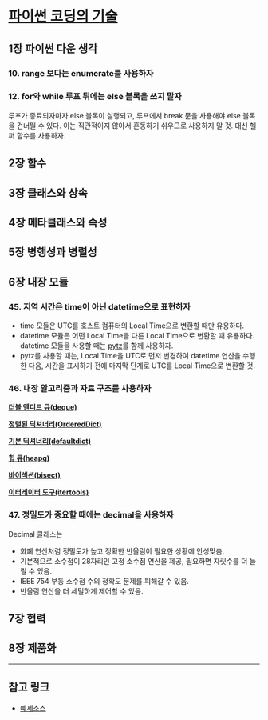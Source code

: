 # [파이썬 코딩의 기술](http://www.gilbut.co.kr/book/bookView.aspx?bookcode=BN001430)

## 1장 파이썬 다운 생각

### 10. range 보다는 enumerate를 사용하자

### 12. for와 while 루프 뒤에는 else 블록을 쓰지 말자

루프가 종료되자마자 else 블록이 실행되고, 루프에서 break 문을 사용해야 else 블록을 건너뛸 수 있다. 이는 직관적이지 않아서 혼동하기 쉬우므로 사용하지 말 것. 대신 헬퍼 함수를 사용하자.

## 2장 함수

## 3장 클래스와 상속

## 4장 메타클래스와 속성

## 5장 병행성과 병렬성

## 6장 내장 모듈

### 45. 지역 시간은 time이 아닌 datetime으로 표현하자

- time 모듈은 UTC를 호스트 컴퓨터의 Local Time으로 변환할 때만 유용하다. 
- datetime 모듈은 어떤 Local Time을 다른 Local Time으로 변환할 때 유용하다. datetime 모듈을 사용할 때는 [pytz](https://pypi.python.org/pypi/pytz/)를 함께 사용하자.
- pytz를 사용할 때는, Local Time을 UTC로 먼저 변경하여 datetime 연산을 수행한 다음, 시간을 표시하기 전에 마지막 단계로 UTC를 Local Time으로 변환할 것.

### 46. 내장 알고리즘과 자료 구조를 사용하자

**[더블 엔디드 큐(deque)](https://docs.python.org/3/library/collections.html?highlight=defaultdict#deque-objects)**

**[정렬된 딕셔너리(OrderedDict)](https://docs.python.org/3/library/collections.html?highlight=ordereddict#ordereddict-objects)**

**[기본 딕셔너리(defaultdict)](https://docs.python.org/3/library/collections.html?highlight=defaultdict#collections.defaultdict)**

**[힙 큐(heapq)](https://docs.python.org/3/library/heapq.html?highlight=heapq#module-heapq)**

**[바이섹션(bisect)](https://docs.python.org/3/library/collections.html?highlight=defaultdict#defaultdict-objects)**

**[이터레이터 도구(itertools)](https://docs.python.org/3/library/itertools.html?highlight=itertools#module-itertools)**

### 47. 정밀도가 중요할 때에는 decimal을 사용하자

Decimal 클래스는
- 화폐 연산처럼 정밀도가 높고 정확한 반올림이 필요한 상황에 안성맞춤.
- 기본적으로 소수점이 28자리인 고정 소수점 연산을 제공, 필요하면 자릿수를 더 늘릴 수 있음.
- IEEE 754 부동 소수점 수의 정확도 문제를 피해갈 수 있음.
- 반올림 연산을 더 세밀하게 제어할 수 있음.

## 7장 협력

## 8장 제품화


---
## 참고 링크
- [예제소스](https://github.com/gilbutITbook/006764)
